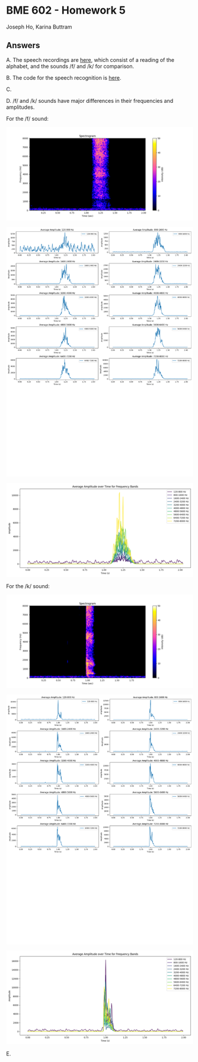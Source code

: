 # BME 602 - Homework 5
Joseph Ho, Karina Buttram

## Answers
A. The speech recordings are [here](/recordings), which consist of a reading of the alphabet, and the sounds /f/ and /k/ for comparison.

B. The code for the speech recognition is [here](/speech_analysis.py).

C. 

D. /f/ and /k/ sounds have major differences in their frequencies and amplitudes.

For the /f/ sound:

![spectrogram_f](figures/spectrogram_f.png)

![avgAmpIndiv_f](figures/avgAmpIndiv_f.png)

![avgAmpComb_f](figures/avgAmpComb_f.png)

For the /k/ sound:

![spectrogram_k](figures/spectrogram_k.png)

![avgAmpIndiv_k](figures/avgAmpIndiv_k.png)

![avgAmpComb_k](figures/avgAmpComb_k.png)

E.